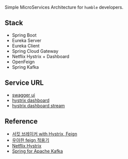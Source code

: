 Simple MicroServices Architecture for `humble` developers.

## Stack
* Spring Boot
* Eureka Server
* Eureka Client
* Spring Cloud Gateway
* Netflix Hystrix + Dashboard
* OpenFeign
* Spring Kafka



## Service URL
* [swagger ui](http://domain/context/swagger-ui.html)
* [hystrix dashboard](http://domain/context/hystrix)
* [hystrix dashboard stream](http://domain/context/actuator/hystrix.stream)

## Reference 
* [서킷 브레이커 with Hystrix, Feign](https://brunch.co.kr/@springboot/262)
* [우아한 feign 적용기](https://woowabros.github.io/experience/2019/05/29/feign.html)
* [Netflix Hystrix](https://multifrontgarden.tistory.com/238)
* [Spring for Apache Kafka](https://docs.spring.io/spring-kafka/reference/html)